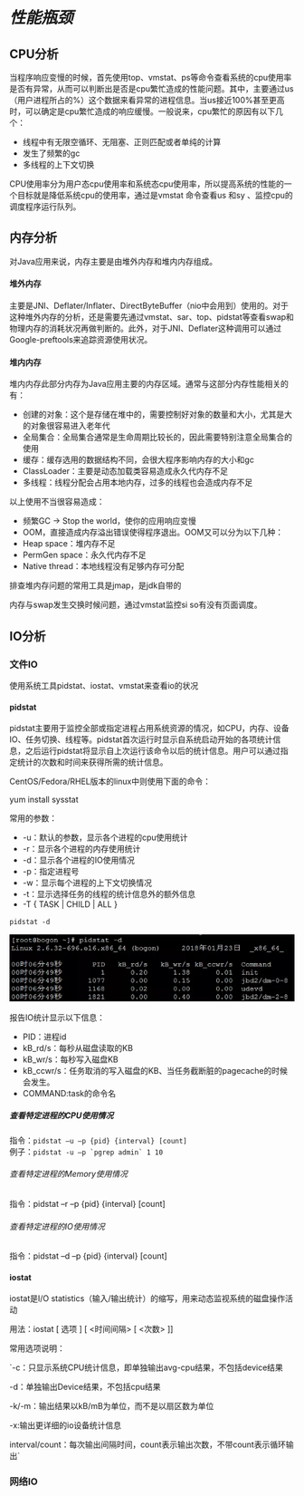 # _性能瓶颈_

## CPU分析

当程序响应变慢的时候，首先使用top、vmstat、ps等命令查看系统的cpu使用率是否有异常，从而可以判断出是否是cpu繁忙造成的性能问题。其中，主要通过us（用户进程所占的%）这个数据来看异常的进程信息。当us接近100%甚至更高时，可以确定是cpu繁忙造成的响应缓慢。一般说来，cpu繁忙的原因有以下几个：

* 线程中有无限空循环、无阻塞、正则匹配或者单纯的计算
* 发生了频繁的gc
* 多线程的上下文切换

CPU使用率分为用户态cpu使用率和系统态cpu使用率，所以提高系统的性能的一个目标就是降低系统cpu的使用率，通过是vmstat 命令查看us 和sy 、监控cpu的调度程序运行队列。

## 内存分析

对Java应用来说，内存主要是由堆外内存和堆内内存组成。

#### 堆外内存

主要是JNI、Deflater/Inflater、DirectByteBuffer（nio中会用到）使用的。对于这种堆外内存的分析，还是需要先通过vmstat、sar、top、pidstat等查看swap和物理内存的消耗状况再做判断的。此外，对于JNI、Deflater这种调用可以通过Google-preftools来追踪资源使用状况。

#### 堆内内存

堆内内存此部分内存为Java应用主要的内存区域。通常与这部分内存性能相关的有：

* 创建的对象：这个是存储在堆中的，需要控制好对象的数量和大小，尤其是大的对象很容易进入老年代
* 全局集合：全局集合通常是生命周期比较长的，因此需要特别注意全局集合的使用
* 缓存：缓存选用的数据结构不同，会很大程序影响内存的大小和gc
* ClassLoader：主要是动态加载类容易造成永久代内存不足
* 多线程：线程分配会占用本地内存，过多的线程也会造成内存不足

以上使用不当很容易造成：

* 频繁GC -&gt; Stop the world，使你的应用响应变慢
* OOM，直接造成内存溢出错误使得程序退出。OOM又可以分为以下几种：
* Heap space：堆内存不足
* PermGen space：永久代内存不足
* Native thread：本地线程没有足够内存可分配

排查堆内存问题的常用工具是jmap，是jdk自带的

内存与swap发生交换时候问题，通过vmstat监控si so有没有页面调度。

## IO分析

### 文件IO

使用系统工具pidstat、iostat、vmstat来查看io的状况

#### pidstat

pidstat主要用于监控全部或指定进程占用系统资源的情况，如CPU，内存、设备IO、任务切换、线程等。pidstat首次运行时显示自系统启动开始的各项统计信息，之后运行pidstat将显示自上次运行该命令以后的统计信息。用户可以通过指定统计的次数和时间来获得所需的统计信息。

CentOS/Fedora/RHEL版本的linux中则使用下面的命令：

yum install sysstat

常用的参数：

* -u：默认的参数，显示各个进程的cpu使用统计
* -r：显示各个进程的内存使用统计
* -d：显示各个进程的IO使用情况
* -p：指定进程号
* -w：显示每个进程的上下文切换情况
* -t：显示选择任务的线程的统计信息外的额外信息
* -T { TASK \| CHILD \| ALL }

```
pidstat -d
```

![](/assets/importiopid.png)

报告IO统计显示以下信息：

* PID：进程id
* kB\_rd/s：每秒从磁盘读取的KB
* kB\_wr/s：每秒写入磁盘KB
* kB\_ccwr/s：任务取消的写入磁盘的KB、当任务截断脏的pagecache的时候会发生。
* COMMAND:task的命令名

##### 查看特定进程的CPU使用情况

指令：`pidstat –u –p {pid} {interval} [count]`  
例子：``pidstat -u –p `pgrep admin` 1 10``

###### 查看特定进程的Memory使用情况

指令：pidstat –r –p {pid} {interval} \[count\]

###### 查看特定进程的IO使用情况

指令：pidstat –d –p {pid} {interval} \[count\]

#### iostat

iostat是I/O statistics（输入/输出统计）的缩写，用来动态监视系统的磁盘操作活动

用法：iostat \[ 选项 \] \[ &lt;时间间隔&gt; \[ &lt;次数&gt; \]\]

常用选项说明：

`-c：只显示系统CPU统计信息，即单独输出avg-cpu结果，不包括device结果
  
 -d：单独输出Device结果，不包括cpu结果
  
 -k/-m：输出结果以kB/mB为单位，而不是以扇区数为单位
  
 -x:输出更详细的io设备统计信息
  
 interval/count：每次输出间隔时间，count表示输出次数，不带count表示循环输出`

### 网络IO



